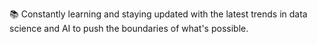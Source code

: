 📚 Constantly learning and staying updated with the latest trends in data science and AI to push the boundaries of what's possible.



<!--
**ineszz/ineszz** is a ✨ _special_ ✨ repository because its `README.md` (this file) appears on your GitHub profile.
